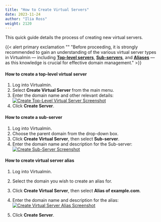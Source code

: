 ```yaml
---
title: "How to Create Virtual Servers"
date: 2023-11-24
author: "Ilia Ross"
weight: 2120
---
```


This quick guide details the process of creating new virtual servers.

{{< alert primary exclamation "" "Before proceeding, it is strongly recommended to gain an understanding of the various virtual server types in Virtualmin — including [**Top-level servers**](/docs/step-by-step-tutorials/understanding-virtual-server-and-account-types/#understanding-top-level-virtual-servers), [**Sub-servers**](/docs/step-by-step-tutorials/understanding-virtual-server-and-account-types/#understanding-sub-servers), and [**Aliases**](/docs/step-by-step-tutorials/understanding-virtual-server-and-account-types/#understanding-virtual-server-aliases) — as this knowledge is crucial for effective domain management." >}}

#### How to create a top-level virtual server

1. Log into Virtualmin.
2. Select **Create Virtual Server** from the main menu.
3. Enter the domain name and other relevant details:
    [![](/images/docs/screenshots/tutorials/step-by-step/light/create-top-level-virtual-server.png "Create Top-Level Virtual Server Screenshot")](/images/docs/screenshots/tutorials/step-by-step/light/create-top-level-virtual-server.png)
4. Click **Create Server**.

#### How to create a sub-server

1. Log into Virtualmin.
2. Choose the parent domain from the drop-down box.
3. Click **Create Virtual Server**, then select **Sub-server**.
4. Enter the domain name and description for the Sub-server:
    [![](/images/docs/screenshots/tutorials/step-by-step/light/create-sub-server.png "Create Sub-Server Screenshot")](/images/docs/screenshots/tutorials/step-by-step/light/create-sub-server.png)

#### How to create virtual server alias

1. Log into Virtualmin.
2. Select the domain you wish to create an alias for.
3. Click **Create Virtual Server**, then select **Alias of example.com**.
4. Enter the domain name and description for the alias:
    [![](/images/docs/screenshots/tutorials/step-by-step/light/create-alias.png "Create Virtual Server Alias Screenshot")](/images/docs/screenshots/tutorials/step-by-step/light/create-alias.png)

5. Click **Create Server**.

